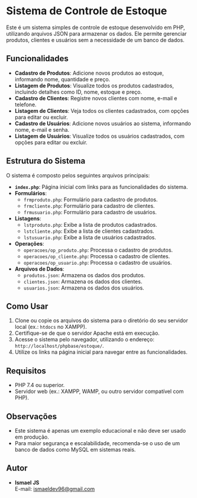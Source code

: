# Sistema de Controle de Estoque

Este é um sistema simples de controle de estoque desenvolvido em PHP, utilizando arquivos JSON para armazenar os dados. Ele permite gerenciar produtos, clientes e usuários sem a necessidade de um banco de dados.

## Funcionalidades

- **Cadastro de Produtos**: Adicione novos produtos ao estoque, informando nome, quantidade e preço.
- **Listagem de Produtos**: Visualize todos os produtos cadastrados, incluindo detalhes como ID, nome, estoque e preço.
- **Cadastro de Clientes**: Registre novos clientes com nome, e-mail e telefone.
- **Listagem de Clientes**: Veja todos os clientes cadastrados, com opções para editar ou excluir.
- **Cadastro de Usuários**: Adicione novos usuários ao sistema, informando nome, e-mail e senha.
- **Listagem de Usuários**: Visualize todos os usuários cadastrados, com opções para editar ou excluir.

## Estrutura do Sistema

O sistema é composto pelos seguintes arquivos principais:

- **`index.php`**: Página inicial com links para as funcionalidades do sistema.
- **Formulários**:
  - `frmproduto.php`: Formulário para cadastro de produtos.
  - `frmcliente.php`: Formulário para cadastro de clientes.
  - `frmusuario.php`: Formulário para cadastro de usuários.
- **Listagens**:
  - `lstproduto.php`: Exibe a lista de produtos cadastrados.
  - `lstcliente.php`: Exibe a lista de clientes cadastrados.
  - `lstusuario.php`: Exibe a lista de usuários cadastrados.
- **Operações**:
  - `operacoes/op_produto.php`: Processa o cadastro de produtos.
  - `operacoes/op_cliente.php`: Processa o cadastro de clientes.
  - `operacoes/op_usuario.php`: Processa o cadastro de usuários.
- **Arquivos de Dados**:
  - `produtos.json`: Armazena os dados dos produtos.
  - `clientes.json`: Armazena os dados dos clientes.
  - `usuarios.json`: Armazena os dados dos usuários.

## Como Usar

1. Clone ou copie os arquivos do sistema para o diretório do seu servidor local (ex.: `htdocs` no XAMPP).
2. Certifique-se de que o servidor Apache está em execução.
3. Acesse o sistema pelo navegador, utilizando o endereço: `http://localhost/phpbase/estoque/`.
4. Utilize os links na página inicial para navegar entre as funcionalidades.

## Requisitos

- PHP 7.4 ou superior.
- Servidor web (ex.: XAMPP, WAMP, ou outro servidor compatível com PHP).

## Observações

- Este sistema é apenas um exemplo educacional e não deve ser usado em produção.
- Para maior segurança e escalabilidade, recomenda-se o uso de um banco de dados como MySQL em sistemas reais.

## Autor

- **Ismael JS**  
  E-mail: ismaeldev96@gmail.com
